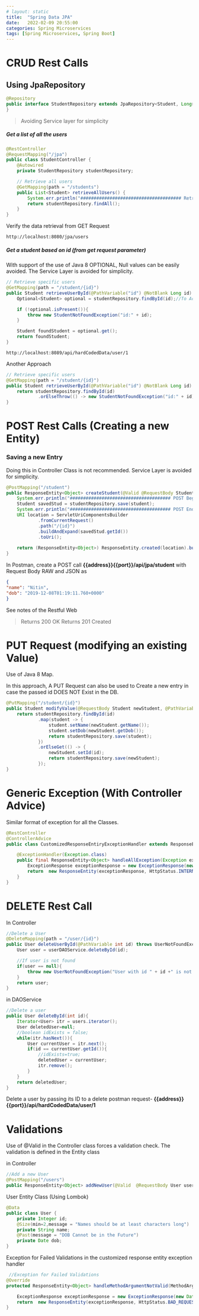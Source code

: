 ```yaml
---
# layout: static
title:  "Spring Data JPA"
date:   2022-02-09 20:55:00
categories: Spring Microservices
tags: [Spring Microservices, Spring Boot]
---
```


# CRUD Rest Calls

## Using JpaRepository

```java
@Repository
public interface StudentRepository extends JpaRepository<Student, Long> {
}
```

> Avoiding Service layer for simplicity

##### Get a list of all the users
```java
@RestController
@RequestMapping("/jpa")
public class StudentController {
	@Autowired
	private StudentRepository studentRepository;

	// Retrieve all users
	@GetMapping(path = "/students")
	public List<Student> retrieveAllUsers() {
		System.err.println("###################################### Retrieving All Users ######################################");
		return studentRepository.findAll();
	}
}
```

Verify the data retrieval from GET Request
```
http://localhost:8080/jpa/users
```
##### Get a student based on id (from get request parameter)

With support of the use of Java 8 OPTIONAL, Null values can be easily avoided. The Service Layer is avoided for simplicity. 

```java
// Retrieve specific users
@GetMapping(path = "/student/{id}")
public Student retrieveUserById(@PathVariable("id") @NotBlank Long id) {
    Optional<Student> optional = studentRepository.findById(id);//To Accomodate Null return

    if (!optional.isPresent()){
        throw new StudentNotFoundException("id:" + id);
    }

    Student foundStudent = optional.get();
    return foundStudent;
}
```
```
http://localhost:8089/api/hardCodedData/user/1
```

Another Approach

```java
// Retrieve specific users
@GetMapping(path = "/student/{id}")
public Student retrieveUserById(@PathVariable("id") @NotBlank Long id) {
    return studentRepository.findById(id)
            .orElseThrow(() -> new StudentNotFoundException("id:" + id));
}
```

# POST Rest Calls (Creating a new Entity)

### Saving a new Entry

Doing this in Controller Class is not recommended. Service Layer is avoided for simplicity.
```java
@PostMapping("/student")
public ResponseEntity<Object> createStudent(@Valid @RequestBody Student student){
    System.err.println("###################################### POST Begins ######################################");
    Student savedStud = studentRepository.save(student);
    System.err.println("###################################### POST Ends ######################################");
    URI location = ServletUriComponentsBuilder
            .fromCurrentRequest()
            .path("/{id}")
            .buildAndExpand(savedStud.getId())
            .toUri();
    
    return (ResponseEntity<Object>) ResponseEntity.created(location).build();
}
```

In Postman, create a POST call **{{address}}{{port}}/api/jpa/student** with Request Body RAW and JSON as 
```json
{
"name": "Nitin",
"dob": "2019-12-08T01:19:11.760+0000"
}
```

See notes of the Restful Web

> Returns 200 OK
> Returns 201 Created


# PUT Request (modifying an existing Value) 

Use of Java 8 Map.

In this approach, A PUT Request can also be used to Create a new entry in case the passed id DOES NOT Exist in the DB.

```java
@PutMapping("/student/{id}")
public Student modifyValue(@RequestBody Student newStudent, @PathVariable Long id){
    return studentRepository.findById(id)
            .map(student -> {
                student.setName(newStudent.getName());
                student.setDob(newStudent.getDob());
                return studentRepository.save(student);
            })
            .orElseGet(() -> {
                newStudent.setId(id);
                return studentRepository.save(newStudent);
            });
}
```

# Generic Exception (With Controller Advice)

Similar format of exception for all the Classes.

```java
@RestController
@ControllerAdvice
public class CustomizedResponseEntiryExceptionHandler extends ResponseEntityExceptionHandler {

    @ExceptionHandler(Exception.class)
    public final ResponseEntity<Object> handleAllException(Exception ex, WebRequest request){
        ExceptionResponse exceptionResponse = new ExceptionResponse(new Date(), ex.getMessage(), request.getDescription(false));
        return  new ResponseEntity(exceptionResponse, HttpStatus.INTERNAL_SERVER_ERROR);
    }
}
```

# DELETE Rest Call

In Controller
```java
//Delete a User
@DeleteMapping(path = "/user/{id}")
public User deleteUserById(@PathVariable int id) throws UserNotFoundException {
    User user = userDAOService.deleteById(id);

    //If user is not found
    if(user == null){
        throw new UserNotFoundException("User with id " + id +" is not found");
    }
    return user;
}
```

in DAOService
```java
//Delete a user
public User deleteById(int id){
    Iterator<User> itr = users.iterator();
    User deletedUser=null;
    //boolean idExists = false;
    while(itr.hasNext()){
        User currentUser = itr.next();
        if(id == currentUser.getId()){
            //idExists=true;
            deletedUser = currentUser;
            itr.remove();
        }
    }
    return deletedUser;
}
```
Delete a user by passing its ID to a delete postman request- **{{address}}{{port}}/api/hardCodedData/user/1**


# Validations

Use of @Valid in the Controller class forces a validation check. The validation is defined in the Entity class

in Controller
```java
//Add a new User
@PostMapping("/users")
public ResponseEntity<Object> addNewUser(@Valid  @RequestBody User user){
```

User Entity Class (Using Lombok)
```java
@Data
public class User {
	private Integer id;
	@Size(min=2,message = "Names should be at least characters long")
	private String name;
	@Past(message = "DOB Cannot be in the Future")
	private Date dob;
}
```

Exception for Failed Validations in the customized response entity exception handler
```java
 //Exception for Failed Validations
@Override
protected ResponseEntity<Object> handleMethodArgumentNotValid(MethodArgumentNotValidException ex, HttpHeaders headers, HttpStatus status, WebRequest request){

    ExceptionResponse exceptionResponse = new ExceptionResponse(new Date(), "Validation Failed", ex.getBindingResult().toString());
    return  new ResponseEntity(exceptionResponse, HttpStatus.BAD_REQUEST);
}
```